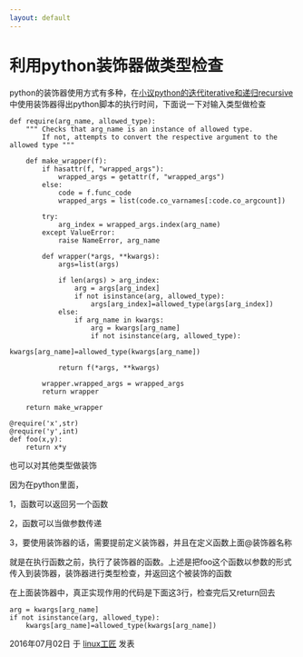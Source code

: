 ```yaml
---
layout: default
---
```


# 利用python装饰器做类型检查

python的装饰器使用方式有多种，在[小议python的迭代iterative和递归recursive](http://bbotte.com/python-dev/python-iterative-and-recursive/)中使用装饰器得出python脚本的执行时间，下面说一下对输入类型做检查

```
def require(arg_name, allowed_type):
    """ Checks that arg_name is an instance of allowed type. 
        If not, attempts to convert the respective argument to the allowed type """
 
    def make_wrapper(f):
        if hasattr(f, "wrapped_args"):
            wrapped_args = getattr(f, "wrapped_args")
        else:
            code = f.func_code
            wrapped_args = list(code.co_varnames[:code.co_argcount])
 
        try:
            arg_index = wrapped_args.index(arg_name)
        except ValueError:
            raise NameError, arg_name
 
        def wrapper(*args, **kwargs):
            args=list(args)
 
            if len(args) > arg_index:
                arg = args[arg_index]
                if not isinstance(arg, allowed_type):
                    args[arg_index]=allowed_type(args[arg_index])
            else:
                if arg_name in kwargs:
                    arg = kwargs[arg_name]
                    if not isinstance(arg, allowed_type):
                        kwargs[arg_name]=allowed_type(kwargs[arg_name])
 
            return f(*args, **kwargs)
 
        wrapper.wrapped_args = wrapped_args
        return wrapper
 
    return make_wrapper
```

```
@require('x',str)
@require('y',int)
def foo(x,y):
    return x*y
```

也可以对其他类型做装饰

因为在python里面，

1，函数可以返回另一个函数

2，函数可以当做参数传递

3，要使用装饰器的话，需要提前定义装饰器，并且在定义函数上面@装饰器名称

就是在执行函数之前，执行了装饰器的函数。上述是把foo这个函数以参数的形式传入到装饰器，装饰器进行类型检查，并返回这个被装饰的函数

在上面装饰器中，真正实现作用的代码是下面这3行，检查完后又return回去

```
arg = kwargs[arg_name]
if not isinstance(arg, allowed_type):
    kwargs[arg_name]=allowed_type(kwargs[arg_name])
```

2016年07月02日 于 [linux工匠](http://www.bbotte.com/) 发表



























